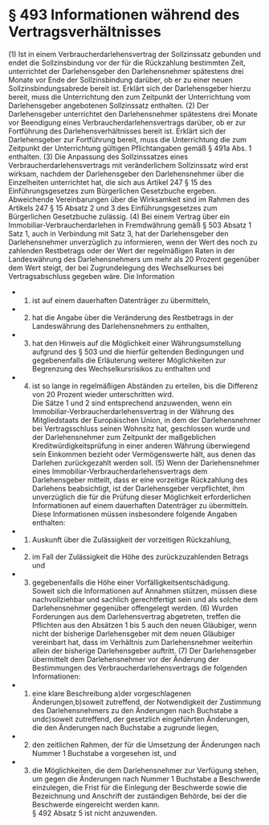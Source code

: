 # § 493 Informationen während des Vertragsverhältnisses
(1) Ist in einem Verbraucherdarlehensvertrag der Sollzinssatz gebunden und endet die Sollzinsbindung vor der für die Rückzahlung bestimmten Zeit, unterrichtet der Darlehensgeber den Darlehensnehmer spätestens drei Monate vor Ende der Sollzinsbindung darüber, ob er zu einer neuen Sollzinsbindungsabrede bereit ist. Erklärt sich der Darlehensgeber hierzu bereit, muss die Unterrichtung den zum Zeitpunkt der Unterrichtung vom Darlehensgeber angebotenen Sollzinssatz enthalten.
(2) Der Darlehensgeber unterrichtet den Darlehensnehmer spätestens drei Monate vor Beendigung eines Verbraucherdarlehensvertrags darüber, ob er zur Fortführung des Darlehensverhältnisses bereit ist. Erklärt sich der Darlehensgeber zur Fortführung bereit, muss die Unterrichtung die zum Zeitpunkt der Unterrichtung gültigen Pflichtangaben gemäß § 491a Abs. 1 enthalten.
(3) Die Anpassung des Sollzinssatzes eines Verbraucherdarlehensvertrags mit veränderlichem Sollzinssatz wird erst wirksam, nachdem der Darlehensgeber den Darlehensnehmer über die Einzelheiten unterrichtet hat, die sich aus Artikel 247 § 15 des Einführungsgesetzes zum Bürgerlichen Gesetzbuche ergeben. Abweichende Vereinbarungen über die Wirksamkeit sind im Rahmen des Artikels 247 § 15 Absatz 2 und 3 des Einführungsgesetzes zum Bürgerlichen Gesetzbuche zulässig.
(4) Bei einem Vertrag über ein Immobiliar-Verbraucherdarlehen in Fremdwährung gemäß § 503 Absatz 1 Satz 1, auch in Verbindung mit Satz 3, hat der Darlehensgeber den Darlehensnehmer unverzüglich zu informieren, wenn der Wert des noch zu zahlenden Restbetrags oder der Wert der regelmäßigen Raten in der Landeswährung des Darlehensnehmers um mehr als 20 Prozent gegenüber dem Wert steigt, der bei Zugrundelegung des Wechselkurses bei Vertragsabschluss gegeben wäre. Die Information
* 1. ist auf einem dauerhaften Datenträger zu übermitteln,
* 2. hat die Angabe über die Veränderung des Restbetrags in der Landeswährung des Darlehensnehmers zu enthalten,
* 3. hat den Hinweis auf die Möglichkeit einer Währungsumstellung aufgrund des § 503 und die hierfür geltenden Bedingungen und gegebenenfalls die Erläuterung weiterer Möglichkeiten zur Begrenzung des Wechselkursrisikos zu enthalten und
* 4. ist so lange in regelmäßigen Abständen zu erteilen, bis die Differenz von 20 Prozent wieder unterschritten wird.  
Die Sätze 1 und 2 sind entsprechend anzuwenden, wenn ein Immobiliar-Verbraucherdarlehensvertrag in der Währung des Mitgliedstaats der Europäischen Union, in dem der Darlehensnehmer bei Vertragsschluss seinen Wohnsitz hat, geschlossen wurde und der Darlehensnehmer zum Zeitpunkt der maßgeblichen Kreditwürdigkeitsprüfung in einer anderen Währung überwiegend sein Einkommen bezieht oder Vermögenswerte hält, aus denen das Darlehen zurückgezahlt werden soll.
(5) Wenn der Darlehensnehmer eines Immobiliar-Verbraucherdarlehensvertrags dem Darlehensgeber mitteilt, dass er eine vorzeitige Rückzahlung des Darlehens beabsichtigt, ist der Darlehensgeber verpflichtet, ihm unverzüglich die für die Prüfung dieser Möglichkeit erforderlichen Informationen auf einem dauerhaften Datenträger zu übermitteln. Diese Informationen müssen insbesondere folgende Angaben enthalten:
* 1. Auskunft über die Zulässigkeit der vorzeitigen Rückzahlung,
* 2. im Fall der Zulässigkeit die Höhe des zurückzuzahlenden Betrags und
* 3. gegebenenfalls die Höhe einer Vorfälligkeitsentschädigung.  
Soweit sich die Informationen auf Annahmen stützen, müssen diese nachvollziehbar und sachlich gerechtfertigt sein und als solche dem Darlehensnehmer gegenüber offengelegt werden.
(6) Wurden Forderungen aus dem Darlehensvertrag abgetreten, treffen die Pflichten aus den Absätzen 1 bis 5 auch den neuen Gläubiger, wenn nicht der bisherige Darlehensgeber mit dem neuen Gläubiger vereinbart hat, dass im Verhältnis zum Darlehensnehmer weiterhin allein der bisherige Darlehensgeber auftritt.
(7) Der Darlehensgeber übermittelt dem Darlehensnehmer vor der Änderung der Bestimmungen des Verbraucherdarlehensvertrags die folgenden Informationen:
* 1. eine klare Beschreibung a)der vorgeschlagenen Änderungen,b)soweit zutreffend, der Notwendigkeit der Zustimmung des Darlehensnehmers zu den Änderungen nach Buchstabe a undc)soweit zutreffend, der gesetzlich eingeführten Änderungen, die den Änderungen nach Buchstabe a zugrunde liegen,
* 2. den zeitlichen Rahmen, der für die Umsetzung der Änderungen nach Nummer 1 Buchstabe a vorgesehen ist, und
* 3. die Möglichkeiten, die dem Darlehensnehmer zur Verfügung stehen, um gegen die Änderungen nach Nummer 1 Buchstabe a Beschwerde einzulegen, die Frist für die Einlegung der Beschwerde sowie die Bezeichnung und Anschrift der zuständigen Behörde, bei der die Beschwerde eingereicht werden kann.  
§ 492 Absatz 5 ist nicht anzuwenden.